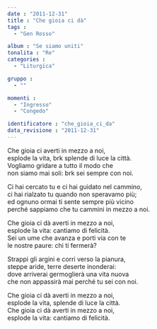 ```yaml
---
date : "2011-12-31"
title : "Che gioia ci dà"
tags : 
  - "Gen Rosso"

album : "Se siamo uniti"
tonalita : "Re"
categories : 
  - "Liturgica"

gruppo : 
  - ""

momenti : 
  - "Ingresso"
  - "Congedo"

identificatore : "che_gioia_ci_da"
data_revisione : "2011-12-31"
---
```

  
  
  
  
  
           
        
  
  
  
  
  
Che gioia ci   averti in mezzo a noi,   
esplode la vita, brk splende di luce la città.    
Vogliamo gridare a tutto il modo che   
non siamo mai soli: brk sei sempre  con noi.    
  
  
  
Ci hai cercato tu e ci hai guidato nel cammino,  
ci hai rialzato tu quando non speravamo più;  
ed ognuno ormai ti sente sempre più vicino  
perché sappiamo che tu cammini in mezzo a noi.  
  
  
  
  
Che gioia ci dà averti in mezzo a noi,  
esplode la vita: cantiamo di felicità.  
Sei un ume che avanza e porti via con te  
le nostre paure: chi ti fermerà?  
  
  
  
  
Strappi gli argini e corri verso la pianura,  
steppe aride, terre deserte inonderai:  
dove arriverai germoglierà una vita nuova  
che non appassirà mai perché tu sei con noi.  
  
  
  
  
Che gioia ci dà  averti in mezzo a noi,  
esplode la vita, splende di luce la città.  
Che gioia ci dà averti in mezzo a noi,  
esplode la vita: cantiamo di felicità.  
  
  
  
  
  
